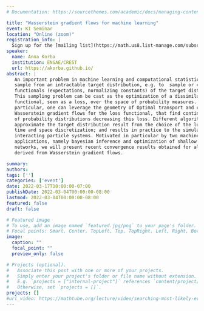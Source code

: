 ```yaml
---
# Documentation: https://sourcethemes.com/academic/docs/managing-content/

title: "Wasserstein gradient flows for machine learning"
event: KI Seminar
location: "Online (zoom)"
registration_info: |
  Sign up for the [mailing list](https://math.us8.list-manage.com/subscribe/post?u=c9cc3beec9fa57d7299ac161c&id=845fe9abdc) to receive the connection details
speaker:
  name: Anna Korba
  institution: ENSAE/CREST
  url: https://akorba.github.io/
abstract: |
   An important problem in machine learning and computational statistics is to
   sample from an intractable target distribution, e.g. to  sample or compute
   functionals (expectations, normalizing constants) of the target distribution.
   This sampling problem can be cast as the optimization of a dissimilarity
   functional, seen as a loss, over the space of probability measures. In
   particular, one can leverage the geometry of Optimal transport and consider
   Wasserstein gradient flows for the loss functional, that find continuous path
   of probability distributions decreasing this loss. Different algorithms to
   approximate the target distribution result from the choice of the loss, a
   time and space discretization; and results in practice to the simulation of
   interacting particle systems. Motivated in particular by two machine learning
   applications, namely bayesian inference and optimization of shallow neural
   networks, we will present recent convergence results obtained for algorithms
   derived from Wasserstein gradient flows.

summary:
authors:
tags: ['']
categories: ['event']
date: 2022-03-17T10:00:00-07:00
publishDate: 2022-03-04T00:00:00-08:00
lastmod: 2022-03-04T00:00:00-08:00
featured: false
draft: false

# Featured image
# To use, add an image named `featured.jpg/png` to your page's folder.
# Focal points: Smart, Center, TopLeft, Top, TopRight, Left, Right, BottomLeft, Bottom, BottomRight.
image:
  caption: ""
  focal_point: ""
  preview_only: false

# Projects (optional).
#   Associate this post with one or more of your projects.
#   Simply enter your project's folder or file name without extension.
#   E.g. `projects = ["internal-project"]` references `content/project/deep-learning/index.md`.
#   Otherwise, set `projects = []`.
projects: []
#url_video: https://mathtube.org/lecture/video/searching-most-likely-evolution
---
```

